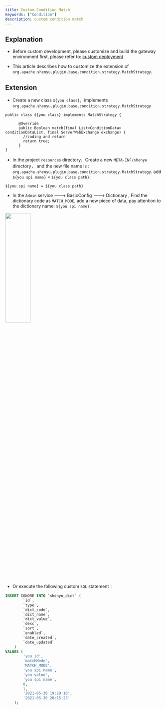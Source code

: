 ```yaml
---
title: Custom Condition Match
keywords: ["Condition"]
description: custom condition match
---
```



## Explanation

* Before custom development, please customize and build the gateway environment first, please refer to: [custom deployment](../../deployment/deployment-custom)

* This article describes how to customize the extension of  `org.apache.shenyu.plugin.base.condition.strategy.MatchStrategy`.

## Extension

* Create a new class `${you class}`，implements `org.apache.shenyu.plugin.base.condition.strategy.MatchStrategy`

```
public class ${you class} implements MatchStrategy {
    
      @Override
      public Boolean match(final List<ConditionData> conditionDataList, final ServerWebExchange exchange) {
        //coding and return
        return true;
      }
}
```

* In the project  `resources` directory，Create a new `META-INF/shenyu` directory， and the new file name is : `org.apache.shenyu.plugin.base.condition.strategy.MatchStrategy`.
  add `${you spi name}` = `${you class path}`:

```
${you spi name} = ${you class path}
``` 

* In the `Admin` service ---> BasicConfig ---> Dictionary ,  Find the dictionary code as `MATCH_MODE`, add a new piece of data, pay attention to the dictionary name: `${you spi name}`.

<img src="/img/shenyu/custom/custom-condition-match-en.png" width="40%" height="30%" />

* Or execute the following custom `SQL` statement：

```sql
INSERT IGNORE INTO `shenyu_dict` (
        `id`,
        `type`,
        `dict_code`,
        `dict_name`,
        `dict_value`,
        `desc`,
        `sort`,
        `enabled`,
        `date_created`,
        `date_updated`
    )
VALUES (
        'you id',
        'matchMode',
        'MATCH_MODE',
        'you spi name',
        'you value',
        'you spi name',
        0,
        1,
        '2021-05-30 19:29:10',
        '2021-05-30 20:15:23'
    );
```








